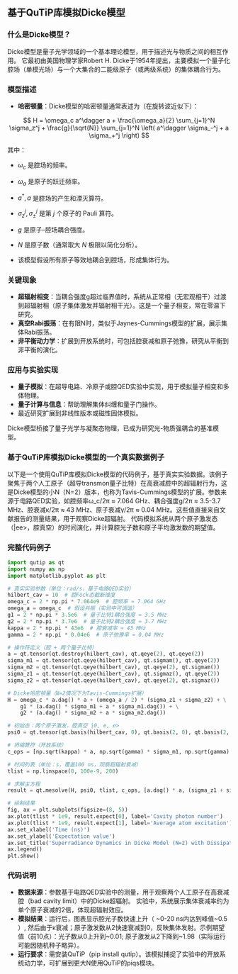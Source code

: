 ## 基于QuTiP库模拟Dicke模型
### 什么是Dicke模型？
Dicke模型是量子光学领域的一个基本理论模型，用于描述光与物质之间的相互作用。 它最初由美国物理学家Robert H. Dicke于1954年提出，主要模拟一个量子化腔场（单模光场）与一个大集合的二能级原子（或两级系统）的集体耦合行为。

### 模型描述

* **哈密顿量**：Dicke模型的哈密顿量通常表述为（在旋转波近似下）：

$$
H = \omega_c a^\dagger a + \frac{\omega_a}{2} \sum_{j=1}^N \sigma_z^j + \frac{g}{\sqrt{N}} \sum_{j=1}^N \left( a^\dagger \sigma_-^j + a \sigma_+^j \right)
$$

其中：

* $\omega_c$ 是腔场的频率。

* $\omega_a$ 是原子的跃迁频率。

* $a^\dagger, a$ 是腔场的产生和湮灭算符。

* $\sigma_z^j, \sigma_\pm^j$ 是第 $j$ 个原子的 Pauli 算符。

* $g$ 是原子–腔场耦合强度。

* $N$ 是原子数（通常取大 $N$ 极限以简化分析）。

* 该模型假设所有原子等效地耦合到腔场，形成集体行为。



### 关键现象
- **超辐射相变**：当耦合强度g超过临界值时，系统从正常相（无宏观相干）过渡到超辐射相（原子集体激发并辐射相干光）。这是一个量子相变，常在零温下研究。
- **真空Rabi振荡**：在有限N时，类似于Jaynes-Cummings模型的扩展，展示集体Rabi振荡。
- **非平衡动力学**：扩展到开放系统时，可包括腔衰减和原子弛豫，研究从平衡到非平衡的演化。

### 应用与实验实现
- **量子模拟**：在超导电路、冷原子或腔QED实验中实现，用于模拟量子相变和多体物理。
- **量子计算与信息**：帮助理解集体纠缠和量子门操作。
- 最近研究扩展到非线性版本或磁性固体模拟。

Dicke模型桥接了量子光学与凝聚态物理，已成为研究光-物质强耦合的基准模型。

### 基于QuTiP库模拟Dicke模型的一个真实数据例子
以下是一个使用QuTiP库模拟Dicke模型的代码例子，基于真实实验数据。该例子聚焦于两个人工原子（超导transmon量子比特）在高衰减腔中的超辐射行为，这是Dicke模型的小N（N=2）版本，也称为Tavis-Cummings模型的扩展。参数来源于电路QED实验，如腔频率ω_c/2π ≈ 7.064 GHz、耦合强度g/2π ≈ 3.5-3.7 MHz、腔衰减κ/2π ≈ 43 MHz、原子衰减γ/2π ≈ 0.04 MHz。这些值直接来自文献报告的测量结果，用于观察Dicke超辐射。 代码模拟系统从两个原子激发态（|ee>，腔真空）的时间演化，并计算腔光子数和原子平均激发数的期望值。

### 完整代码例子
```python
import qutip as qt
import numpy as np
import matplotlib.pyplot as plt

# 真实实验参数（单位：rad/s，基于电路QED实验）
hilbert_cav = 10  # 腔Fock态截断维度
omega_c = 2 * np.pi * 7.064e9  # 腔频率 ≈ 7.064 GHz
omega_a = omega_c  # 假设共振（实验中可调谐）
g1 = 2 * np.pi * 3.5e6  # 量子比特1耦合强度 ≈ 3.5 MHz
g2 = 2 * np.pi * 3.7e6  # 量子比特2耦合强度 ≈ 3.7 MHz
kappa = 2 * np.pi * 43e6  # 腔衰减率 ≈ 43 MHz
gamma = 2 * np.pi * 0.04e6  # 原子弛豫率 ≈ 0.04 MHz

# 操作符定义（腔 + 两个量子比特）
a = qt.tensor(qt.destroy(hilbert_cav), qt.qeye(2), qt.qeye(2))
sigma_m1 = qt.tensor(qt.qeye(hilbert_cav), qt.sigmam(), qt.qeye(2))
sigma_m2 = qt.tensor(qt.qeye(hilbert_cav), qt.qeye(2), qt.sigmam())
sigma_z1 = qt.tensor(qt.qeye(hilbert_cav), qt.sigmaz(), qt.qeye(2))
sigma_z2 = qt.tensor(qt.qeye(hilbert_cav), qt.qeye(2), qt.sigmaz())

# Dicke哈密顿量（N=2情况下为Tavis-Cummings扩展）
H = omega_c * a.dag() * a + (omega_a / 2) * (sigma_z1 + sigma_z2) + \
    g1 * (a.dag() * sigma_m1 + a * sigma_m1.dag()) + \
    g2 * (a.dag() * sigma_m2 + a * sigma_m2.dag())

# 初始态：两个原子激发，腔真空 |0, e, e>
psi0 = qt.tensor(qt.basis(hilbert_cav, 0), qt.basis(2, 0), qt.basis(2, 0))

# 坍缩算符（开放系统）
c_ops = [np.sqrt(kappa) * a, np.sqrt(gamma) * sigma_m1, np.sqrt(gamma) * sigma_m2]

# 时间列表（单位：s，覆盖100 ns，观察超辐射衰减）
tlist = np.linspace(0, 100e-9, 200)

# 求解主方程
result = qt.mesolve(H, psi0, tlist, c_ops, [a.dag() * a, (sigma_z1 + sigma_z2)/2 + 1])  # 期望值：腔光子数，原子平均激发数

# 绘制结果
fig, ax = plt.subplots(figsize=(8, 5))
ax.plot(tlist * 1e9, result.expect[0], label='Cavity photon number')
ax.plot(tlist * 1e9, result.expect[1], label='Average atom excitation')
ax.set_xlabel('Time (ns)')
ax.set_ylabel('Expectation value')
ax.set_title('Superradiance Dynamics in Dicke Model (N=2) with Dissipation')
ax.legend()
plt.show()
```

### 代码说明
- **数据来源**：参数基于电路QED实验中的测量，用于观察两个人工原子在高衰减腔（bad cavity limit）中的Dicke超辐射。 实验中，系统展示集体衰减率约为单个原子衰减的2倍，体现超辐射效应。
- **模拟结果**：运行后，图表显示腔光子数快速上升（ ~0-20 ns内达到峰值~0.5 ）, 然后由于κ衰减；原子激发数从2快速衰减到0，反映集体发射。示例期望值（前10点）：光子数从0上升到~0.01; 原子激发从2下降到~1.98（实际运行可能因随机种子略异）。
- **运行要求**：需安装QuTiP（pip install qutip）。该模拟捕捉了实验中的开放系统动力学，可扩展到更大N使用QuTiP的piqs模块。
